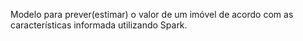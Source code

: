 Modelo para prever(estimar) o valor de um imóvel de acordo com as características informada utilizando Spark.
